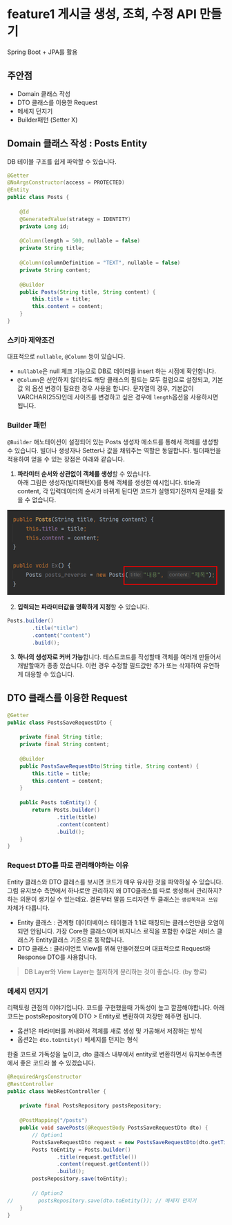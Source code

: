 # feature1 게시글 생성, 조회, 수정 API 만들기
Spring Boot + JPA를 활용

## 주안점
* Domain 클래스 작성
* DTO 클래스를 이용한 Request
* 메세지 던지기 
* Builder패턴 (Setter X)

## Domain 클래스 작성 : Posts Entity
DB 테이블 구조를 쉽게 파악할 수 있습니다.

```java
@Getter
@NoArgsConstructor(access = PROTECTED)
@Entity
public class Posts {

    @Id
    @GeneratedValue(strategy = IDENTITY)
    private Long id;

    @Column(length = 500, nullable = false)
    private String title;

    @Column(columnDefinition = "TEXT", nullable = false)
    private String content;

    @Builder
    public Posts(String title, String content) {
        this.title = title;
        this.content = content;
    }
}
```
### 스키마 제약조건
대표적으로 `nullable`, `@Column` 등이 있습니다.
* `nullable`은 null 체크 기능으로 DB로 데이터를 insert 하는 시점에 확인합니다.
* `@Column`은 선언하지 않더라도 해당 클래스의 필드는 모두 컬럼으로 설정되고, 기본값 외 옵션 변경이 필요한 경우 사용을 합니다. 문자열의 경우, 기본값이 VARCHAR(255)인데 사이즈를 변경하고 싶은 경우에 `length`옵션을 사용하시면 됩니다.

### Builder 패턴
`@Builder` 애노테이션이 설정되어 있는 Posts 생성자 메소드를 통해서 객체를 생성할 수 있습니다. 빌더나 생성자나 Setter나 값을 채워주는 역할은 동일합니다. 빌더패턴을 적용하여 얻을 수 있는 장점은 아래와 같습니다.
1. **파라미터 순서와 상관없이 객체를 생성**할 수 있습니다.  
아래 그림은 생성자(빌더패턴X)를 통해 객체를 생성한 예시입니다. title과 content, 각 입력데이터의 순서가 바뀌게 된다면 코드가 실행되기전까지 문제를 찾을 수 없습니다.

![img.png](img.png)

2. **입력되는 파라미터값을 명확하게 지정**할 수 있습니다.
```java
Posts.builder()
        .title("title")
        .content("content")
        .build();
```

3. **하나의 생성자로 커버 가능**합니다.
테스트코드를 작성할때 객체를 여러개 만들어서 개발할때가 종종 있습니다. 이런 경우 수정할 필드값만 추가 또는 삭제하여 유연하게 대응할 수 있습니다.


## DTO 클래스를 이용한 Request

```java
@Getter
public class PostsSaveRequestDto {

    private final String title;
    private final String content;

    @Builder
    public PostsSaveRequestDto(String title, String content) {
        this.title = title;
        this.content = content;
    }

    public Posts toEntity() {
        return Posts.builder()
                .title(title)
                .content(content)
                .build();
    }
}
```
### Request DTO를 따로 관리해야하는 이유
Entity 클래스와 DTO 클래스를 보시면 코드가 매우 유사한 것을 파악하실 수 있습니다. 그럼 유지보수 측면에서 하나로만 관리하지 왜 DTO클래스를 따로 생성해서 관리하지? 하는 의문이 생기실 수 있는데요. 결론부터 말씀 드리자면 두 클래스는 `생성목적과 쓰임` 자체가 다릅니다.
* Entity 클래스 : 관계형 데이터베이스 테이블과 1:1로 매칭되는 클래스인만큼 오염이 되면 안됩니다. 가장 Core한 클래스이며 비지니스 로직을 포함한 수많은 서비스 클래스가 Entity클래스 기준으로 동작합니다.
* DTO 클래스 : 클라이언트 View를 위해 만들어졌으며 대표적으로 Request와 Response DTO를 사용합니다. 
> DB Layer와 View Layer는 철저하게 분리하는 것이 좋습니다. (by 향로)

### 메세지 던지기 
리팩토링 관점의 이야기입니다. 코드를 구현했을때 가독성이 높고 깔끔해야합니다. 아래 코드는 postsRepository에 DTO > Entity로 변환하여 저장만 해주면 됩니다. 
* 옵션1은 파라미터를 꺼내와서 객체를 새로 생성 및 가공해서 저장하는 방식
* 옵션2는 `dto.toEntity()` 메세지를 던지는 형식

한줄 코드로 가독성을 높이고, dto 클래스 내부에서 entity로 변환하면서 유지보수측면에서 좋은 코드라 볼 수 있겠습니다.

```java
@RequiredArgsConstructor
@RestController
public class WebRestController {

    private final PostsRepository postsRepository;

    @PostMapping("/posts")
    public void savePosts(@RequestBody PostsSaveRequestDto dto) {
        // Option1
        PostsSaveRequestDto request = new PostsSaveRequestDto(dto.getTitle(), dto.getContent());
        Posts toEntity = Posts.builder()
                .title(request.getTitle())
                .content(request.getContent())
                .build();
        postsRepository.save(toEntity);

        // Option2
//        postsRepository.save(dto.toEntity()); // 메세지 던지기
    }
}
```
